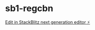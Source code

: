 # sb1-regcbn

[Edit in StackBlitz next generation editor ⚡️](https://stackblitz.com/~/github.com/mapamrbeastt/sb1-regcbn)